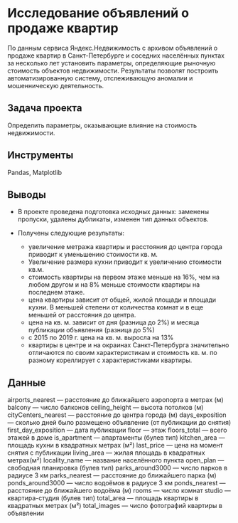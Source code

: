 # Исследование объявлений о продаже квартир

По данным сервиса Яндекс.Недвижимость с архивом объявлений о продаже квартир в Санкт-Петербурге и соседних населённых пунктах за несколько лет установить параметры, определяющие рыночную стоимость объектов недвижимости. Результаты позволят построить автоматизированную систему, отслеживающую аномалии и мошенническую деятельность.

## Задача проекта

Определить параметры, оказывающие влияние на стоимость недвижимости.

## Инструменты

Pandas, Matplotlib

## Выводы

* В проекте проведена подготовка исходных данных: заменены пропуски, удалены дубликаты, изменен тип данных объектов.

* Получены следующие результаты: 
    * увеличение метража квартиры и расстояния до центра города приводит к уменьшению стоимости кв. м. 
    * Увеличение размера кухни приводит к увеличению стоимости кв.м.
    * стоимость квартиры на первом этаже меньше на 16%, чем на любом другом и на 8% меньше стоимости квартиры на последнем этаже.
    * цена квартиры зависит от общей, жилой площади и площади кухни. В меньшей степени от количества комнат и в еще меньшей от расстояния до центра.
    * цена на кв. м. зависит от дня (разница до 2%) и месяца публикации объявления (разница до 5%)
    * с 2015 по 2019 г. цена на кв. м.  выросла на 13%
    * квартиры в центре и на окраинах Санкт-Петербурга значительно отличаются по своим характеристикам и стоимость кв. м. по разному кореллирует с характеристиками квартиры.

## Данные
airports_nearest — расстояние до ближайшего аэропорта в метрах (м)
balcony — число балконов
ceiling_height — высота потолков (м)
cityCenters_nearest — расстояние до центра города (м)
days_exposition — сколько дней было размещено объявление (от публикации до снятия)
first_day_exposition — дата публикации
floor — этаж
floors_total — всего этажей в доме
is_apartment — апартаменты (булев тип)
kitchen_area — площадь кухни в квадратных метрах (м²)
last_price — цена на момент снятия с публикации
living_area — жилая площадь в квадратных метрах(м²)
locality_name — название населённого пункта
open_plan — свободная планировка (булев тип)
parks_around3000 — число парков в радиусе 3 км
parks_nearest — расстояние до ближайшего парка (м)
ponds_around3000 — число водоёмов в радиусе 3 км
ponds_nearest — расстояние до ближайшего водоёма (м)
rooms — число комнат
studio — квартира-студия (булев тип)
total_area — площадь квартиры в квадратных метрах (м²)
total_images — число фотографий квартиры в объявлении



